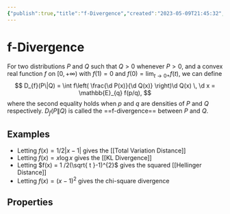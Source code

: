 ```yaml
---
{"publish":true,"title":"f-Divergence","created":"2023-05-09T21:45:32","modified":"2025-06-01T03:40:16","cssclasses":""}
---
```



# f-Divergence

For two distributions $P$ and $Q$ such that $Q>0$ whenever $P>0$, and a convex real function $f$ on $[0,+\infty)$ with $f(1) = 0$ and $f(0) = \lim_{ t \to 0+ }f(t)$, we can define
$$
D_{f}(P\|Q) = \int f\left( \frac{\d P(x)}{\d Q(x)} \right)\d  Q(x) \, \d x = \mathbb{E}_{q} f(p/q),
$$
where the second equality holds when $p$ and $q$ are densities of $P$ and $Q$ respectively. $D_{f}(P\| Q)$ is called the ==f-divergence== between $P$ and $Q$.

## Examples

- Letting $f(x) = 1 /2|x-1|$ gives the [[Total Variation Distance]]
- Letting $f(x) = x \log x$ gives the [[KL Divergence]]
- Letting $f(x) = 1 /2(\sqrt{ t }-1)^{2}$ gives the squared [[Hellinger Distance]]
- Letting $f(x) = (x-1)^{2}$ gives the chi-square divergence

## Properties
